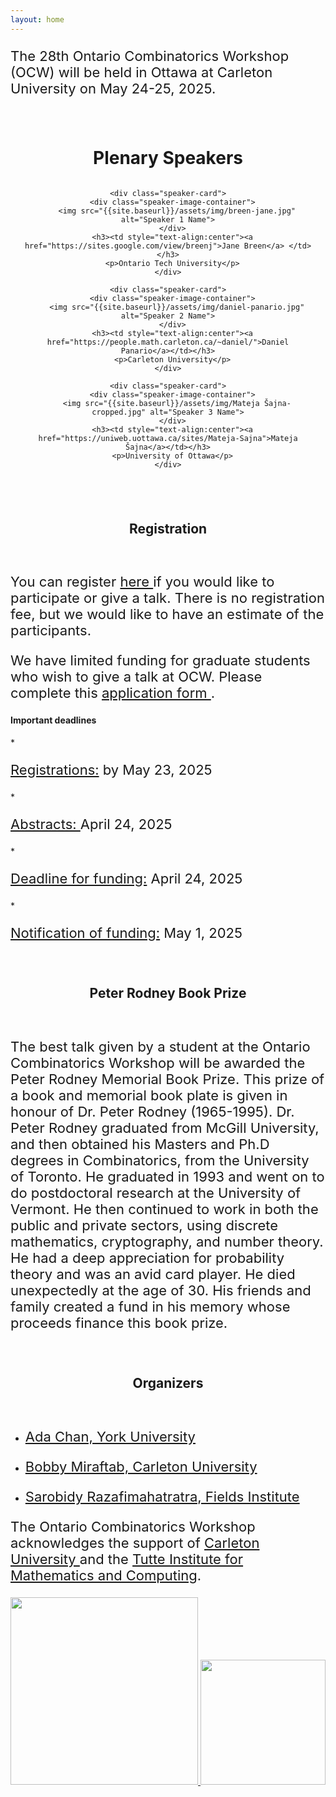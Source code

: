 ```yaml
---
layout: home
---
```



<style>
.speaker-section {
  padding: 20px;
  text-align: center;
}

.speaker-grid {
  display: grid;
  grid-template-columns: repeat(auto-fit, minmax(300px, 1fr)); /* increased minmax to 300px */
  gap: 20px;
  justify-content: center;
}

.speaker-card {
  border: 1px solid #ddd;
  padding: 15px;
  border-radius: 8px;
  box-shadow: 0 2px 4px rgba(0, 0, 0, 0.1);
}

.speaker-image-container {
  width: 250px; /* Increased width */
  height: 250px; /* Increased height */
  overflow: hidden;
  border-radius: 30%;
  margin: 0 auto 10px;
}

.speaker-image-container img {
  width: 100%;
  height: 100%;
  object-fit: cover;
}

.speaker-card h3 {
  margin-bottom: 5px;
}

.speaker-card p {
  margin-bottom: 10px;
}

p {
  font-size: 22px; /* Example for paragraphs, slightly smaller than body */
}
</style>


<p> The 28th Ontario Combinatorics Workshop (OCW) will be held in Ottawa at Carleton University on May 24-25, 2025.</p>


<div class="speaker-section">
  <h1>Plenary Speakers</h1>
  <div class="speaker-grid">

    <div class="speaker-card">
      <div class="speaker-image-container">
        <img src="{{site.baseurl}}/assets/img/breen-jane.jpg" alt="Speaker 1 Name">
      </div>
      <h3><td style="text-align:center"><a href="https://sites.google.com/view/breenj">Jane Breen</a> </td></h3>
      <p>Ontario Tech University</p>
    </div>

    <div class="speaker-card">
      <div class="speaker-image-container">
        <img src="{{site.baseurl}}/assets/img/daniel-panario.jpg" alt="Speaker 2 Name">
      </div>
      <h3><td style="text-align:center"><a href="https://people.math.carleton.ca/~daniel/">Daniel Panario</a></td></h3>
      <p>Carleton University</p>
    </div>

    <div class="speaker-card">
      <div class="speaker-image-container">
        <img src="{{site.baseurl}}/assets/img/Mateja Šajna-cropped.jpg" alt="Speaker 3 Name">
      </div>
      <h3><td style="text-align:center"><a href="https://uniweb.uottawa.ca/sites/Mateja-Sajna">Mateja Šajna</a></td></h3>
      <p>University of Ottawa</p>
    </div>

  </div>
</div>

<div class="speaker-section">
  <h2> Registration</h2>
  </div>

  <p> You can register <a href="#"> here </a> if you would like to participate or give a talk. There is no registration fee, but we would like to have an estimate of the participants. </p>

  <p> We have limited funding for graduate students who wish to give a talk at OCW. Please complete this <a href="#"> application form </a>. </p>

<h4> Important deadlines </h4>
* <p>  <u> Registrations:</u> by May 23, 2025</p>
* <p>  <u> Abstracts: </u>  April 24, 2025</p>
* <p>  <u> Deadline for funding:</u> April 24, 2025</p>
* <p>  <u> Notification of funding:</u>  May 1, 2025</p>


<div class="speaker-section">
  <h2> Peter Rodney Book Prize</h2>
  </div>
  <p> The best talk given by a student at the Ontario Combinatorics Workshop will be awarded the Peter Rodney Memorial Book Prize. This prize of a book and memorial book plate is given in honour of Dr. Peter Rodney (1965-1995). Dr. Peter Rodney graduated from McGill University, and then obtained his Masters and Ph.D degrees in Combinatorics, from the University of Toronto. He graduated in 1993 and went on to do postdoctoral research at the University of Vermont. He then continued to work in both the public and private sectors, using discrete mathematics, cryptography, and number theory. He had a deep appreciation for probability theory and was an avid card player. He died unexpectedly at the age of 30. His friends and family created a fund in his memory whose proceeds finance this book prize.</p>

<div class="speaker-section">
  <h2>Organizers</h2>
</div>

* <p>  <a href="https://www.yorku.ca/ssachan/"> Ada Chan, York University </a> </p>
* <p>  <a href="https://www.bobby-miraftab.com/"> Bobby Miraftab, Carleton University </a> </p>
* <p>  <a href="https://sarobidyraz.com/"> Sarobidy Razafimahatratra, Fields Institute </a> </p>

The Ontario Combinatorics Workshop acknowledges the support of <a href="https://carleton.ca/math/"> Carleton University </a> and  the <a href = "https://www.cse-cst.gc.ca/en/mission/research-cse/tutte-institute-mathematics-computing"> Tutte Institute for Mathematics and Computing</a>.

<center> 
  <a href="https://carleton.ca/math/"><img src="{{site.baseurl}}/assets/img/Carleton.png" style="width: 300px; min-width: 300px;" > </a>
  <a href="https://www.cse-cst.gc.ca/en/mission/research-cse/tutte-institute-mathematics-computing"> <img src="{{site.baseurl}}/assets/img/Timc.png" style="width: 200px; min-width: 200px;" > </a>
</center> 